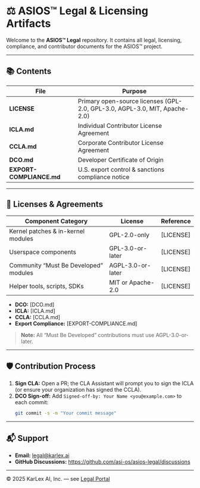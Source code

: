 
# ⚖️ ASIOS™ Legal & Licensing Artifacts

Welcome to the **ASIOS™ Legal** repository. It contains all legal, licensing, compliance, and contributor documents for the ASIOS™ project.

---

## 📚 Contents

| File                     | Purpose                                                                       |
|--------------------------|-------------------------------------------------------------------------------|
| **LICENSE**              | Primary open-source licenses (GPL-2.0, GPL-3.0, AGPL-3.0, MIT, Apache-2.0)     |
| **ICLA.md**              | Individual Contributor License Agreement                                      |
| **CCLA.md**              | Corporate Contributor License Agreement                                       |
| **DCO.md**               | Developer Certificate of Origin                                               |
| **EXPORT-COMPLIANCE.md** | U.S. export control & sanctions compliance notice                             |

---

## 📜 Licenses & Agreements

| Component Category                     | License             | Reference   |
|----------------------------------------|---------------------|-------------|
| Kernel patches & in-kernel modules     | GPL-2.0-only        | [LICENSE]   |
| Userspace components                   | GPL-3.0-or-later    | [LICENSE]   |
| Community “Must Be Developed” modules  | AGPL-3.0-or-later   | [LICENSE]   |
| Helper tools, scripts, SDKs            | MIT or Apache-2.0   | [LICENSE]   |

- **DCO:** [DCO.md]  
- **ICLA:** [ICLA.md]  
- **CCLA:** [CCLA.md]  
- **Export Compliance:** [EXPORT-COMPLIANCE.md]  

> **Note:** All “Must Be Developed” contributions must use AGPL-3.0-or-later.

---

## 🛡️ Contribution Process

1. **Sign CLA:** Open a PR; the CLA Assistant will prompt you to sign the ICLA (or ensure your organization has signed the CCLA).  
2. **DCO Sign-off:** Add `Signed-off-by: Your Name <you@example.com>` to each commit:  
   ```bash
   git commit -s -m "Your commit message"
   ```

---

## 📬 Support

- **Email:** legal@karlex.ai  
- **GitHub Discussions:** https://github.com/asi-os/asios-legal/discussions  

---

© 2025 KarLex AI, Inc. — see [Legal Portal](https://asios.ai/legal)
